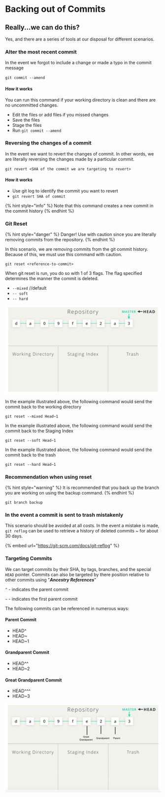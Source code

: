 # Backing out of Commits

## Really...we can do this?

Yes, and there are a series of tools at our disposal for different scenarios.

### Alter the most recent commit

In the event we forgot to include a change or made a typo in the commit message

`git commit --amend`

#### How it works

You can run this command if your working directory is clean and there are no uncommitted changes.

* Edit the files or add files if you missed changes
* Save the files
* Stage the files
* Run `git commit --amend`

### Reversing the changes of a commit

In the event we want to revert the changes of commit. In other words, we are literally reversing the changes made by a particular commit.

`git revert <SHA of the commit we are targeting to revert>`

#### How it works

* Use git log to identify the commit you want to revert
* `git revert SHA of commit`

{% hint style="info" %}
Note that this command creates a new commit in the commit history
{% endhint %}

### Git Reset 

{% hint style="danger" %}
Danger! Use with caution since you are literally removing commits from the repository.
{% endhint %}

In this scenario, we are removing commits from the git commit history. Because of this, we must use this command with caution.

```text
git reset <reference-to-commit>
```

When git reset is run, you do so with 1 of 3 flags. The flag specified determines the manner the commit is deleted.

* `--mixed` //default 
* `-- soft` 
* `-- hard`

![flag selected will determine what happens to the commit](../.gitbook/assets/screen-shot-2019-06-28-at-3.33.53-pm.png)

In the example illustrated above, the following command would send the commit back to the working directory

```text
git reset --mixed Head~1
```

In the example illustrated above, the following command would send the commit back to the Staging Index

```text
git reset --soft Head~1
```

In the example illustrated above, the following command would send the commit back to the trash

```text
git reset --hard Head~1
```

### Recommendation when using reset

{% hint style="warning" %}
It is recommended that you back up the branch you are working on using the backup command.
{% endhint %}

```text
git branch backup
```

### In the event a commit is sent to trash mistakenly

This scenario should be avoided at all costs. In the event a mistake is made, `git reflog` can be used to retrieve a history of deleted commits ~ for about 30 days.

{% embed url="https://git-scm.com/docs/git-reflog" %}

### Targeting Commits

We can target commits by their SHA, by tags, branches, and the special `HEAD` pointer. Commits can also be targeted by there position relative to other commits using "_**Ancestry References**_"

`^` - indicates the parent commit

`~` - indicates the first parent commit

The following commits can be referenced in numerous ways:

#### Parent Commit

* HEAD^
* HEAD~
* HEAD~1

#### Grandparent Commit 

* HEAD^^
* HEAD~2

#### Great Grandparent Commit 

* HEAD^^^
* HEAD~3

![](../.gitbook/assets/screen-shot-2019-06-28-at-3.52.49-pm.png)

